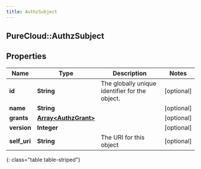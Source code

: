 ```yaml
---
title: AuthzSubject
---
```

## PureCloud::AuthzSubject

## Properties

|Name | Type | Description | Notes|
|------------ | ------------- | ------------- | -------------|
| **id** | **String** | The globally unique identifier for the object. | [optional] |
| **name** | **String** |  | [optional] |
| **grants** | [**Array&lt;AuthzGrant&gt;**](AuthzGrant.html) |  | [optional] |
| **version** | **Integer** |  | [optional] |
| **self_uri** | **String** | The URI for this object | [optional] |
{: class="table table-striped"}


